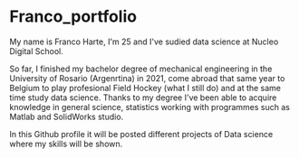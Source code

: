 # Franco_portfolio

My name is Franco Harte, I'm 25 and I've sudied data science at Nucleo Digital School.

So far, I finished my bachelor degree of mechanical engineering in the University of Rosario (Argenrtina) in 2021, come abroad that same year to Belgium to play profesional Field Hockey (what I still do) and at the same time study data science. Thanks to my degree I've been able to acquire knowledge in general science, statistics working with programmes such as Matlab and SolidWorks studio.

In this Github profile it will be posted different projects of Data science where my skills will be shown.
